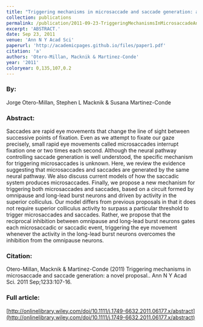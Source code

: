 ```yaml
---
title: "Triggering mechanisms in microsaccade and saccade generation: a novel proposal."
collection: publications
permalink: /publication/2011-09-23-TriggeringMechanismsInMicrosaccadeAndSaccadeGeneration_ANovelPr
excerpt: 'ABSTRACT.'
date: Sep 23, 2011
venue: 'Ann N Y Acad Sci'
paperurl: 'http://academicpages.github.io/files/paper1.pdf'
citation: 'a'
authors: 'Otero-Millan, Macknik & Martinez-Conde'
year: '2011'
coloryear: 0,135,107,0.2
---
```


### By: 
Jorge Otero-Millan, Stephen L Macknik & Susana Martinez-Conde

### Abstract: 
Saccades are rapid eye movements that change the line of sight between successive points of fixation. Even as we attempt to fixate our gaze precisely, small rapid eye movements called microsaccades interrupt fixation one or two times each second. Although the neural pathway controlling saccade generation is well understood, the specific mechanism for triggering microsaccades is unknown. Here, we review the evidence suggesting that microsaccades and saccades are generated by the same neural pathway. We also discuss current models of how the saccadic system produces microsaccades. Finally, we propose a new mechanism for triggering both microsaccades and saccades, based on a circuit formed by omnipause and long-lead burst neurons and driven by activity in the superior colliculus. Our model differs from previous proposals in that it does not require superior colliculus activity to surpass a particular threshold to trigger microsaccades and saccades. Rather, we propose that the reciprocal inhibition between omnipause and long-lead burst neurons gates each microsaccadic or saccadic event, triggering the eye movement whenever the activity in the long-lead burst neurons overcomes the inhibition from the omnipause neurons.

### Citation: 
Otero-Millan, Macknik & Martinez-Conde (2011) Triggering mechanisms in microsaccade and saccade generation: a novel proposal.. Ann N Y Acad Sci. 2011 Sep;1233:107-16. 

### Full article: 
[http://onlinelibrary.wiley.com/doi/10.1111/j.1749-6632.2011.06177.x/abstract](http://onlinelibrary.wiley.com/doi/10.1111/j.1749-6632.2011.06177.x/abstract)
